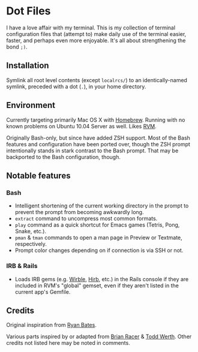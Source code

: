 # Dot Files
I have a love affair with my terminal. This is my collection of
terminal configuration files that (attempt to) make daily use of the
terminal easier, faster, and perhaps even more enjoyable. It's all
about strengthening the bond `;)`.

## Installation ##
Symlink all root level contents (except `localrcs/`) to an
identically-named symlink, preceded with a dot (`.`), in your home
directory.

## Environment ##
Currently targeting primarily Mac OS X with
[Homebrew](http://mxcl.github.com/homebrew). Running with no known
problems on Ubuntu 10.04 Server as well. Likes
[RVM](https://rvm.beginrescueend.com/).

Originally Bash-only, but since have added ZSH support. Most of the
Bash features and configuration have been ported over, though the ZSH
prompt intentionally stands in stark contrast to the Bash prompt. That
may be backported to the Bash configuration, though.

## Notable features ##
### Bash ###
- Intelligent shortening of the current working directory in the prompt
  to prevent the prompt from becoming awkwardly long.
- `extract` command to uncompress most common formats.
- `play` command as a quick shortcut for Emacs games (Tetris, Pong,
  Snake, etc.).
- `pman` & `tman` commands to open a man page in Preview or Textmate,
  respectively.
- Prompt color changes depending on if connection is via SSH or not.

### IRB & Rails ###
- Loads IRB gems (e.g. [Wirble](http://pablotron.org/software/wirble/),
  [Hirb](http://tagaholic.me/2009/03/13/hirb-irb-on-the-good-stuff.html),
  etc.) in the Rails console if they are included in RVM's "global"
  gemset, even if they aren't listed in the current app's Gemfile.

## Credits ##
Original inspiration from [Ryan Bates](https://github.com/ryanb/dotfiles).

Various parts inspired by or adapted from
[Brian Racer](https://github.com/anveo/dotfiles) &
[Todd Werth](https://github.com/twerth/dotfiles).
Other credits not listed here may be noted in comments.
